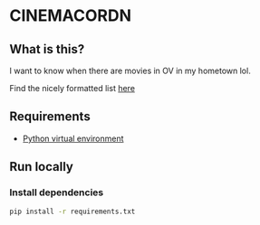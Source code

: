 # CINEMACORDN

## What is this?

I want to know when there are movies in OV in my hometown lol.

Find the nicely formatted list [here](https://github.com/julic0rn/cinemacorn/releases)

## Requirements

- [Python virtual environment](https://packaging.python.org/en/latest/guides/installing-using-pip-and-virtual-environments/)

## Run locally

### Install dependencies

```sh
pip install -r requirements.txt
```
